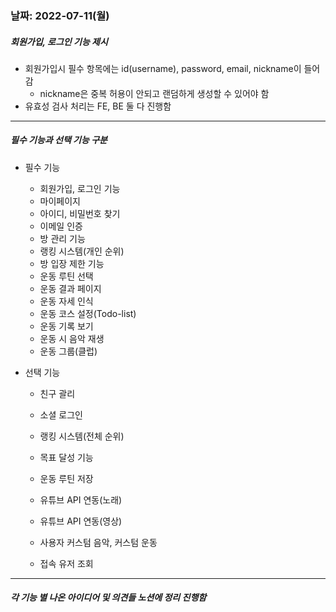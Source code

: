   ### 날짜: 2022-07-11(월)

##### 회원가입, 로그인 기능 제시

- 회원가입시 필수 항목에는 id(username), password, email, nickname이 들어감
  - nickname은 중복 허용이 안되고 랜덤하게 생성할 수 있어야 함
- 유효성 검사 처리는 FE, BE 둘 다 진행함



---

##### 필수 기능과 선택 기능 구분

- 필수 기능
  - 회원가입, 로그인 기능
  - 마이페이지
  - 아이디, 비밀번호 찾기
  - 이메일 인증
  - 방 관리 기능
  - 랭킹 시스템(개인 순위)
  - 방 입장 제한 기능
  - 운동 루틴 선택
  - 운동 결과 페이지
  - 운동 자세 인식
  - 운동 코스 설정(Todo-list)
  - 운동 기록 보기
  - 운동 시 음악 재생
  - 운동 그룹(클럽)

- 선택 기능

  - 친구 괄리

  - 소셜 로그인

  - 랭킹 시스템(전체 순위)

  - 목표 달성 기능

  - 운동 루틴 저장

  - 유튜브 API 연동(노래)

  - 유튜브 API 연동(영상)

  - 사용자 커스텀 음악, 커스텀 운동

  - 접속 유저 조회

    

---

##### 각 기능 별 나온 아이디어 및 의견들 노션에 정리 진행함